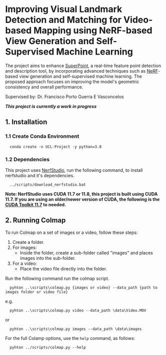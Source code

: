  # Improving Visual Landmark Detection and Matching for Video-based Mapping using NeRF-based View Generation and Self-Supervised Machine Learning

  The project aims to enhance [SuperPoint](https://arxiv.org/abs/1712.07629), a real-time feature point detection and description tool, by incorporating advanced techniques such as [NeRF](https://arxiv.org/abs/2003.08934)-based view generation and self-supervised machine learning. The proposed approach focuses on improving the model's geometric consistency and overall performance. 

  Supervised by: Dr. Francisco Porto Guerra E Vasconcelos

  ***This project is currently a work in progress***

  ## 1. Installation ##

  ### 1.1 Create Conda Environment ###

  ```
    conda create -n UCL-Project -y python=3.8
  ```

  ### 1.2 Dependencies ###

  This project uses [NerfStudio](https://github.com/nerfstudio-project/nerfstudio), run the following command, to install nerfstudio and it's dependencies.

  ```
    ../scripts/download_nerfstudio.bat
  ```

  **Note: NerfStudio uses CUDA 11.7 or 11.8, this project is built using CUDA 11.7. If you are using an older/newer version of CUDA, the following is the [CUDA Toolkit 11.7](https://developer.nvidia.com/cuda-11-7-0-download-archive) to needed.**


  ## 2. Running Colmap ##

  To run Colmap on a set of images or a video, follow these steps:
   1. Create a folder.
   2. For images:
      - Inside the folder, create a sub-folder called "images" and places images into the sub-folder.
  3. For a video:
      - Place the video file directly into the folder.


Run the following command run the colmap script.

  ```
    pyhton ..\scripts\colmap.py {images or video} --data_path {path to images folder or video file}
  ```

  e.g.
  ```
    pyhton ..\scripts\colmap.py video --data_path \data\Video.MOV
  ```
  or

  ```
    pyhton ..\scripts\colmap.py images --data_path \data\images
  ```


  For the full Colamp options, use the `help` command, as follows:

  ```
    pyhton ../scripts/colmap.py --help
  ```


